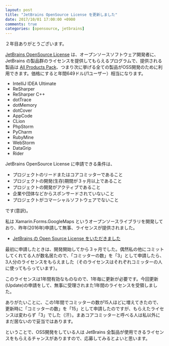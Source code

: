 ```yaml
---
layout: post
title: "JetBrains OpenSource License を更新しました"
date: 2017/10/01 17:00:00 +0900
comments: true
categories: [opensource, jetbrains]
---
```

２年目ありがとうございます。

<!--more-->

[JetBrains OpenSource License](https://www.jetbrains.com/buy/opensource/) は、オープンソースソフトウェア開発者に、JetBrains の製品群のライセンスを提供してもらえるプログラムで、提供される製品は [All Products Pack](https://www.jetbrains.com/store/)、つまり次に挙げる全ての製品がOSS開発のために利用できます。価格にすると年間649ドル(/1ユーザー）相当になります。

* IntelliJ IDEA Ultimate
* ReSharper
* ReSharper C++
* dotTrace
* dotMemory
* dotCover
* AppCode
* CLion
* PhpStorm
* PyCharm
* RubyMine
* WebStorm
* DataGrip
* Rider

JetBrains OpenSource License に申請できる条件は、

* プロジェクトのリードまたはコアコミッターであること
* プロジェクトの開発(生存)期間が３ヶ月以上であること
* プロジェクトの開発がアクティブであること
* 企業や団体などからスポンサードされていないこと
* プロジェクトがコマーシャルソフトウェアでないこと

です(意訳)。

私は Xamarin.Forms.GoogleMaps というオープンソースライブラリを開発しており、昨年(2016年)申請して無事、ライセンスが提供されました。

* [JetBrains の Open Source License をいただきました](/blog/2016/09/29/got-jetbrains-opensource-License/)

最初に申請したときは、開発開始してから３ヶ月でした。偶然私の他にコミットしてくれてる人が数名居たので、「コミッターの数」を「3」として申請したら、3人分のライセンスをもらえました（そのライセンスはそれぞれコミッターの人に使ってもらっています）。

このライセンスは1年間有効なものなので、1年毎に更新が必要です。今回更新(Update)の申請をして、無事に受理されまた1年間のライセンスを受領しました。

ありがたいことに、この1年間でコミッターの数が15人ほどに増えてきたので、更新時に「コミッターの数」を「15」として申請したのですが、もらえたライセンスは変わらず「3」でした（汗）。まあコアコミッターと呼べる人は私以外にまだ居ないので妥当ではあります。

ということで、OSS開発をしている人は JetBrains 全製品が使用できるライセンスをもらえるチャンスがありますので、応募してみるとよいと思います。